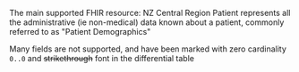 The main supported FHIR resource:  NZ Central Region Patient represents all the administrative (ie non-medical) data known about a patient,
commonly referred to as "Patient Demographics"

Many fields are not supported, and have been marked with zero cardinality `0..0` and ~~strikethrough~~ font in the differential table